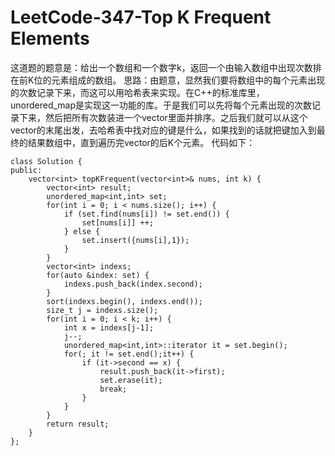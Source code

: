# LeetCode-347-Top K Frequent Elements
这道题的题意是：给出一个数组和一个数字k，返回一个由输入数组中出现次数排在前K位的元素组成的数组。
思路：由题意，显然我们要将数组中的每个元素出现的次数记录下来，而这可以用哈希表来实现。在C++的标准库里，unordered_map是实现这一功能的库。于是我们可以先将每个元素出现的次数记录下来，然后把所有次数装进一个vector里面并排序。之后我们就可以从这个vector的末尾出发，去哈希表中找对应的键是什么，如果找到的话就把键加入到最终的结果数组中，直到遍历完vector的后K个元素。
代码如下：

```
class Solution {
public:
    vector<int> topKFrequent(vector<int>& nums, int k) {
        vector<int> result;
        unordered_map<int,int> set;
        for(int i = 0; i < nums.size(); i++) {
            if (set.find(nums[i]) != set.end()) {
                set[nums[i]] ++;
            } else {
                set.insert({nums[i],1});
            }
        }
        vector<int> indexs;
        for(auto &index: set) {
            indexs.push_back(index.second);
        }
        sort(indexs.begin(), indexs.end());
        size_t j = indexs.size();
        for(int i = 0; i < k; i++) {
            int x = indexs[j-1];
            j--;
            unordered_map<int,int>::iterator it = set.begin();
            for(; it != set.end();it++) {
                if (it->second == x) {
                    result.push_back(it->first);
                    set.erase(it);
                    break;
                }
            }
        }
        return result;
    }
};
```


